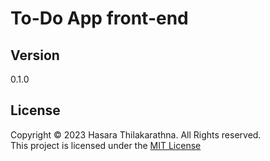 # To-Do App front-end


## Version
0.1.0

## License
Copyright &copy; 2023 Hasara Thilakarathna. All Rights reserved. <br>
This project is licensed under the [MIT License](License.txt)
